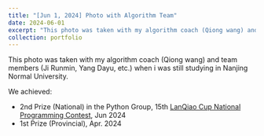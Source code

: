 ```yaml
---
title: "[Jun 1, 2024] Photo with Algorithm Team"
date: 2024-06-01
excerpt: "This photo was taken with my algorithm coach (Qiong wang) and team members (Ji Runmin, Yang Dayu, etc.).  <br/><img src='/images/photos/with_wq_jrm.png'>"
collection: portfolio
---
```


This photo was taken with my algorithm coach (Qiong wang) and team members (Ji Runmin, Yang Dayu, etc.) when i was still studying in Nanjing Normal University.  

We achieved:  
- 2nd Prize (National) in the Python Group, 15th [LanQiao Cup National Programming Contest](https://dasai.lanqiao.cn/), Jun 2024  
- 1st Prize (Provincial), Apr. 2024

